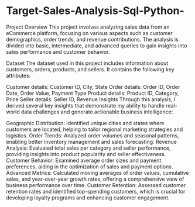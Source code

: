 # Target-Sales-Analysis-Sql-Python-
Project Overview
This project involves analyzing sales data from an eCommerce platform, focusing on various aspects such as customer demographics, order trends, and revenue contributions. The analysis is divided into basic, intermediate, and advanced queries to gain insights into sales performance and customer behavior.

Dataset
The dataset used in this project includes information about customers, orders, products, and sellers. It contains the following key attributes:

Customer details: Customer ID, City, State
Order details: Order ID, Order Date, Order Value, Payment Type
Product details: Product ID, Category, Price
Seller details: Seller ID, Revenue
Insights
Through this analysis, I derived several key insights that demonstrate my ability to handle real-world data challenges and generate actionable business intelligence:

Geographic Distribution: Identified unique cities and states where customers are located, helping to tailor regional marketing strategies and logistics.
Order Trends: Analyzed order volumes and seasonal patterns, enabling better inventory management and sales forecasting.
Revenue Analysis: Evaluated total sales per category and seller performance, providing insights into product popularity and seller effectiveness.
Customer Behavior: Examined average order sizes and payment preferences, aiding in the optimization of sales and payment options.
Advanced Metrics: Calculated moving averages of order values, cumulative sales, and year-over-year growth rates, offering a comprehensive view of business performance over time.
Customer Retention: Assessed customer retention rates and identified top-spending customers, which is crucial for developing loyalty programs and enhancing customer engagement.
